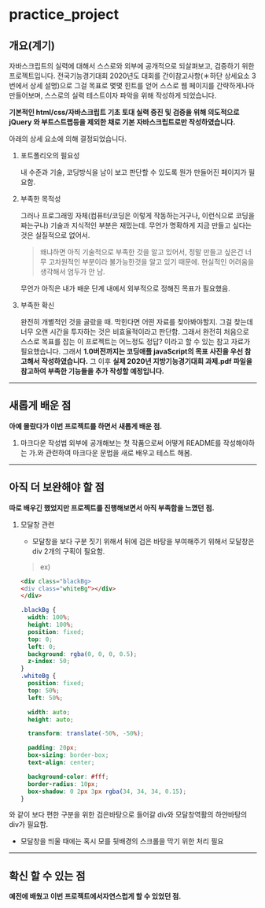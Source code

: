 # practice_project

## 개요(계기)

자바스크립트의 실력에 대해서 스스로와 외부에 공개적으로 되살펴보고, 검증하기 위한 프로젝트입니다.
전국기능경기대회 2020년도 대회를 간이참고사항(＊하단 상세요소 3번에서 상세 설명)으로 그걸 목표로 몇몇 힌트를 얻어 스스로 웹 페이지를 간략하게나마 만들어보며, 스스로의 실력 테스트이자 파악을 위해 작성하게 되었습니다.

**기본적인 html/css/자바스크립트 기초 토대 실력 증진 및 검증을 위해 의도적으로 jQuery 와 부트스트랩등을 제외한 채로 기본 자바스크립트로만 작성하였습니다.**

아래의 상세 요소에 의해 결정되었습니다.

1.  포트폴리오의 필요성

    내 수준과 기술, 코딩방식을 남이 보고 판단할 수 있도록 뭔가 만들어진 페이지가 필요함.

2.  부족한 목적성

    그러나 프로그래밍 자체(컴퓨터/코딩은 이렇게 작동하는거구나, 이런식으로 코딩을 짜는구나) 기술과 지식적인 부분은 재밌는데.
    무언가 명확하게 지금 만들고 싶다는 것은 실질적으로 없어서.

    > 왜냐하면 아직 기술적으로 부족한 것을 알고 있어서, 정말 만들고 싶은건 너무 고차원적인 부분이라 불가능한것을 알고 있기 때문에. 현실적인 어려움을 생각해서 엄두가 안 남.

    무언가 아직은 내가 배운 단계 내에서 외부적으로 정해진 목표가 필요했음.

3.  부족한 확신

    완전히 개별적인 것을 골랐을 때. 막힌다면 어떤 자료를 찾아봐야할지. 그걸 찾는데 너무 오랜 시간을 투자하는 것은 비효율적이라고 판단함. 그래서 완전히 처음으로 스스로 목표를 잡는 이 프로젝트는 어느정도 정답? 이라고 할 수 있는 참고 자료가 필요했습니다.
    그래서 **1.0버전까지는 코딩애플 javaScript의 목표 사진을 우선 참고해서 작성하였습니다.**
    그 이후 **실제 2020년 지방기능경기대회 과제.pdf 파일을 참고하여 부족한 기능들을 추가 작성할 예정입니다.**

---

## 새롭게 배운 점

**아예 몰랐다가 이번 프로젝트를 하면서 새롭게 배운 점.**

1. 마크다운 작성법
   외부에 공개해보는 첫 작품으로써 어떻게 README를 작성해야하는 가.와 관련하여 마크다운 문법을 새로 배우고 테스트 해봄.

---

## 아직 더 보완해야 할 점

**따로 배우긴 했었지만 프로젝트를 진행해보면서 아직 부족함을 느꼈던 점.**

1. 모달창 관련

   - 모달창을 보다 구분 짓기 위해서 뒤에 검은 바탕을 부여해주기 위해서 모달창은 div 2개의 구획이 필요함.

   > ex)

   ```html
   <div class="blackBg>
   <div class="whiteBg"></div>
   </div>
   ```

   ```css
   .blackBg {
     width: 100%;
     height: 100%;
     position: fixed;
     top: 0;
     left: 0;
     background: rgba(0, 0, 0, 0.5);
     z-index: 50;
   }
   .whiteBg {
     position: fixed;
     top: 50%;
     left: 50%;

     width: auto;
     height: auto;

     transform: translate(-50%, -50%);

     padding: 20px;
     box-sizing: border-box;
     text-align: center;

     background-color: #fff;
     border-radius: 10px;
     box-shadow: 0 2px 3px rgba(34, 34, 34, 0.15);
   }
   ```

와 같이 보다 편한 구분을 위한 검은바탕으로 들어갈 div와 모달창역활의 하얀바탕의 div가 필요함.

- 모달창을 띄울 때에는 혹시 모를 뒷배경의 스크롤을 막기 위한 처리 필요

---

## 확신 할 수 있는 점

**예전에 배웠고 이번 프로젝트에서자연스럽게 할 수 있었던 점.**

```

```
